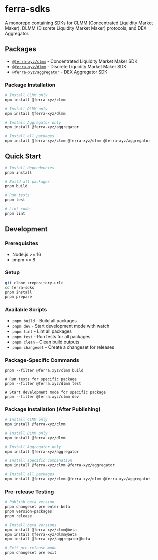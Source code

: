 # ferra-sdks

A monorepo containing SDKs for CLMM (Concentrated Liquidity Market Maker), DLMM (Discrete Liquidity Market Maker) protocols, and DEX Aggregator.

## Packages

- [`@ferra-xyz/clmm`](./packages/clmm) - Concentrated Liquidity Market Maker SDK
- [`@ferra-xyz/dlmm`](./packages/dlmm) - Discrete Liquidity Market Maker SDK
- [`@ferra-xyz/aggregator`](./packages/aggregator) - DEX Aggregator SDK

### Package Installation

```bash
# Install CLMM only
npm install @ferra-xyz/clmm

# Install DLMM only
npm install @ferra-xyz/dlmm

# Install Aggregator only
npm install @ferra-xyz/aggregator

# Install all packages
npm install @ferra-xyz/clmm @ferra-xyz/dlmm @ferra-xyz/aggregator
```

## Quick Start

```bash
# Install dependencies
pnpm install

# Build all packages
pnpm build

# Run tests
pnpm test

# Lint code
pnpm lint
```

## Development

### Prerequisites

- Node.js >= 16
- pnpm >= 8

### Setup
```bash
git clone <repository-url>
cd ferra-sdks
pnpm install
pnpm prepare
```

### Available Scripts

- `pnpm build` - Build all packages
- `pnpm dev` - Start development mode with watch
- `pnpm lint` - Lint all packages
- `pnpm test` - Run tests for all packages
- `pnpm clean` - Clean build outputs
- `pnpm changeset` - Create a changeset for releases

### Package-Specific Commands
```# Build specific package
pnpm --filter @ferra.xyz/clmm build

# Run tests for specific package
pnpm --filter @ferra.xyz/dlmm test

# Start development mode for specific package
pnpm --filter @ferra.xyz/clmm dev
```

### Package Installation (After Publishing)

```bash
# Install CLMM only
npm install @ferra-xyz/clmm

# Install DLMM only
npm install @ferra-xyz/dlmm

# Install Aggregator only
npm install @ferra-xyz/aggregator

# Install specific combination
npm install @ferra-xyz/clmm @ferra-xyz/aggregator

# Install all packages
npm install @ferra-xyz/clmm @ferra-xyz/dlmm @ferra-xyz/aggregator
```

### Pre-release Testing

```bash
# Publish beta version
pnpm changeset pre enter beta
pnpm version-packages
pnpm release

# Install beta versions
npm install @ferra-xyz/clmm@beta
npm install @ferra-xyz/dlmm@beta
npm install @ferra-xyz/aggregator@beta

# Exit pre-release mode
pnpm changeset pre exit
```